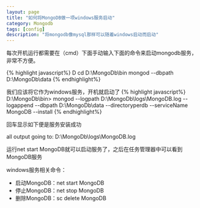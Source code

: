 ```yaml
---
layout: page
title: "如何将MongoDB做一项windows服务启动"
category: Mongodb
tags: [config]
description: "将mongodb像mysql那样可以随着windows启动而启动"
---
```


每次开机运行都需要在（cmd）下面手动输入下面的命令来启动mongodb服务，非常不方便。

{% highlight javascript%}
D
cd D:\MongoDb\bin
mongod --dbpath D:\MongoDb\data
{% endhighlight%}

我们应该将它作为windows服务，开机就启动了
{% highlight javascript%}
 D:\MongoDb\bin>
 mongod --logpath D:\MongoDb\logs\MongoDB.log 
 --logappend --dbpath D:\MongoDb\data 
 --directoryperdb --serviceName MongoDB --install
{% endhighlight%}

回车显示如下便是服务安装成功

 all output going to: D:\MongoDb\logs\MongoDB.log

运行net start MongoDB就可以启动服务了，之后在任务管理器中可以看到MongoDB服务

windows服务相关命令：

- 启动MongoDB：net start MongoDB
- 停止MongoDB：net stop MongoDB
- 删除MongoDB：sc delete MongoDB